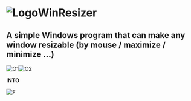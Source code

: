 ![Logo](https://i.imgur.com/jubHNQD.png)WinResizer
=========
A simple Windows program that can make any window resizable (by mouse / maximize / minimize ...)
-------------------
![O1](https://i.imgur.com/luiq8wg.png)![O2](https://i.imgur.com/lJoezsY.png)

**INTO**

![F](https://i.imgur.com/u6cTWdH.png)
